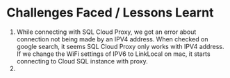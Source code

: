 # Challenges Faced / Lessons Learnt

1. While connecting with SQL Cloud Proxy, we got an error about connection not being made by an IPV4 address.
   When checked on google search, it seems SQL Cloud Proxy only works with IPV4 address.
   If we change the WiFi settings of IPV6 to LinkLocal on mac, it starts connecting to Cloud SQL instance with proxy.
2. 
